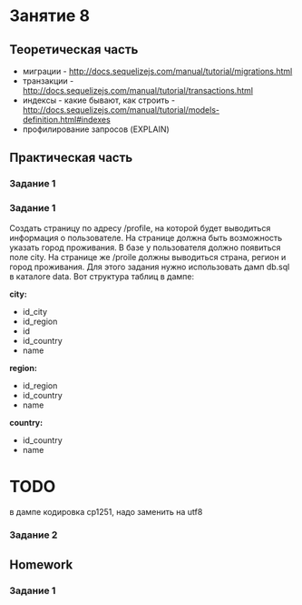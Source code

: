 # Занятие 8

## Теоретическая часть
 - миграции - http://docs.sequelizejs.com/manual/tutorial/migrations.html  
 - транзакции - http://docs.sequelizejs.com/manual/tutorial/transactions.html  
 - индексы - какие бывают, как строить - http://docs.sequelizejs.com/manual/tutorial/models-definition.html#indexes  
 - профилирование запросов (EXPLAIN)  


## Практическая часть

### Задание 1


### Задание 1
Создать страницу по адресу /profile, на которой будет выводиться информация о пользователе.
На странице должна быть возможность указать город проживания. В базе у пользователя должно появиться поле city. На странице же /proile должны выводиться страна, регион и город проживания.
Для этого задания нужно использовать дамп db.sql в каталоге data. Вот структура таблиц в дампе:

**city:**  
 - id_city
 - id_region
 - id
 - id_country
 - name

**region:**
 - id_region
 - id_country
 - name

**country:**
 - id_country
 - name

# TODO
в дампе кодировка cp1251, надо заменить на utf8

### Задание 2


## Homework

### Задание 1
